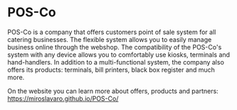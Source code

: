 # POS-Co

POS-Co is a company that offers customers point of sale system for all catering businesses. The flexible system allows you to easily manage business online through the webshop. The compatibility of the POS-Co's system with any device allows you to comfortably use kiosks, terminals and hand-handlers.
In addition to a multi-functional system, the company also offers its products: terminals, bill printers, black box register and much more.

On the website you can learn more about offers, products and partners: https://miroslavaro.github.io/POS-Co/
